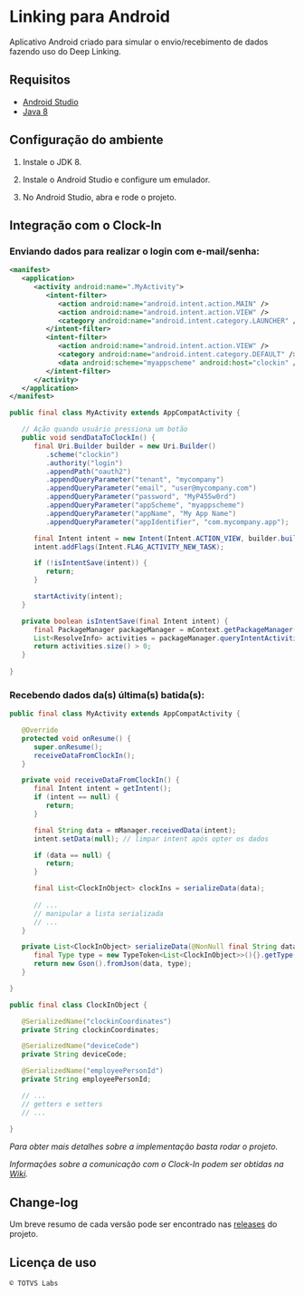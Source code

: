 # Linking para Android

Aplicativo Android criado para simular o envio/recebimento de dados fazendo uso do Deep Linking.

## Requisitos

- [Android Studio](https://developer.android.com/studio)
- [Java 8](https://www.oracle.com/technetwork/pt/java/javase/downloads/index.html)

## Configuração do ambiente

1. Instale o JDK 8.

2. Instale o Android Studio e configure um emulador.

3. No Android Studio, abra e rode o projeto.

## Integração com o Clock-In

### Enviando dados para realizar o login com e-mail/senha:

```xml
<manifest>
   <application>
      <activity android:name=".MyActivity">
         <intent-filter>
            <action android:name="android.intent.action.MAIN" />
            <action android:name="android.intent.action.VIEW" />
            <category android:name="android.intent.category.LAUNCHER" />
         </intent-filter>
         <intent-filter>
            <action android:name="android.intent.action.VIEW" />
            <category android:name="android.intent.category.DEFAULT" />
            <data android:scheme="myappscheme" android:host="clockin" />
         </intent-filter>
      </activity>
   </application>
</manifest>
```

```java
public final class MyActivity extends AppCompatActivity {

   // Ação quando usuário pressiona um botão
   public void sendDataToClockIn() {
      final Uri.Builder builder = new Uri.Builder()
         .scheme("clockin")
         .authority("login")
         .appendPath("oauth2")
         .appendQueryParameter("tenant", "mycompany")
         .appendQueryParameter("email", "user@mycompany.com")
         .appendQueryParameter("password", "MyP455w0rd")
         .appendQueryParameter("appScheme", "myappscheme")
         .appendQueryParameter("appName", "My App Name")
         .appendQueryParameter("appIdentifier", "com.mycompany.app");

      final Intent intent = new Intent(Intent.ACTION_VIEW, builder.build());
      intent.addFlags(Intent.FLAG_ACTIVITY_NEW_TASK);

      if (!isIntentSave(intent)) {
         return;
      }

      startActivity(intent);
   }

   private boolean isIntentSave(final Intent intent) {
      final PackageManager packageManager = mContext.getPackageManager();
      List<ResolveInfo> activities = packageManager.queryIntentActivities(intent, 0);
      return activities.size() > 0;
   }
	
}
```

### Recebendo dados da(s) última(s) batida(s):

```java
public final class MyActivity extends AppCompatActivity {

   @Override
   protected void onResume() {
      super.onResume();
      receiveDataFromClockIn();
   }

   private void receiveDataFromClockIn() {
      final Intent intent = getIntent();
      if (intent == null) {
         return;
      }

      final String data = mManager.receivedData(intent);
      intent.setData(null); // limpar intent após opter os dados

      if (data == null) {
         return;
      }

      final List<ClockInObject> clockIns = serializeData(data);
      
      // ...
      // manipular a lista serializada
      // ...
   }

   private List<ClockInObject> serializeData(@NonNull final String data) {
      final Type type = new TypeToken<List<ClockInObject>>(){}.getType();
      return new Gson().fromJson(data, type);
   }

}

public final class ClockInObject {

   @SerializedName("clockinCoordinates")
   private String clockinCoordinates;

   @SerializedName("deviceCode")
   private String deviceCode;

   @SerializedName("employeePersonId")
   private String employeePersonId;

   // ...
   // getters e setters
   // ...
	
}
```
 
*Para obter mais detalhes sobre a implementação basta rodar o projeto.*

*Informações sobre a comunicação com o Clock-In podem ser obtidas na [Wiki](https://github.com/totvslabs/clockin-deep-linking-android/wiki).*

## Change-log

Um breve resumo de cada versão pode ser encontrado nas [releases](https://github.com/totvslabs/clockin-deep-linking-android/releases) do projeto.

## Licença de uso

```
© TOTVS Labs
```
